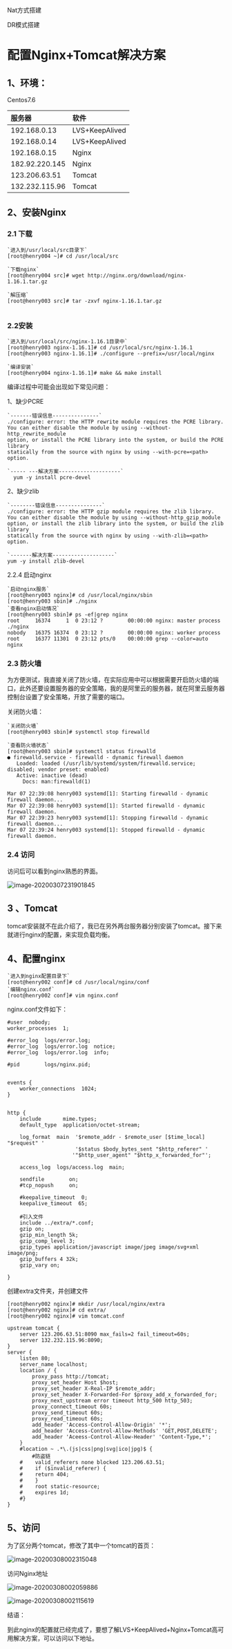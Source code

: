 Nat方式搭建

DR模式搭建



# 配置Nginx+Tomcat解决方案

## 1、环境：

Centos7.6

| 服务器         | 软件           |
| :------------- | :------------- |
| 192.168.0.13   | LVS+KeepAlived |
| 192.168.0.14   | LVS+KeepAlived |
| 192.168.0.15   | Nginx          |
| 182.92.220.145 | Nginx          |
| 123.206.63.51  | Tomcat         |
| 132.232.115.96 | Tomcat         |



## 2、安装Nginx

### 2.1 下载

```shell
`进入到/usr/local/src目录下`
[root@henry004 ~]# cd /usr/local/src

`下载nginx`
[root@henry004 src]# wget http://nginx.org/download/nginx-1.16.1.tar.gz

`解压缩`
[root@henry003 src]# tar -zxvf nginx-1.16.1.tar.gz


```

### 2.2安装

```shell
`进入到/usr/local/src/nginx-1.16.1目录中`
[root@henry003 nginx-1.16.1]# cd /usr/local/src/nginx-1.16.1
[root@henry003 nginx-1.16.1]# ./configure --prefix=/usr/local/nginx

`编译安装`
[root@henry004 nginx-1.16.1]# make && make install
```



编译过程中可能会出现如下常见问题：

1、缺少PCRE

```shell
`-------错误信息---------------`
./configure: error: the HTTP rewrite module requires the PCRE library.
You can either disable the module by using --without-http_rewrite_module
option, or install the PCRE library into the system, or build the PCRE library
statically from the source with nginx by using --with-pcre=<path> option.
  
`----- ---解决方案--------------------`
  yum -y install pcre-devel
```

2、缺少zlib

```shell
`--------错误信息---------------`
./configure: error: the HTTP gzip module requires the zlib library.
You can either disable the module by using --without-http_gzip_module
option, or install the zlib library into the system, or build the zlib library
statically from the source with nginx by using --with-zlib=<path> option.

`-------解决方案--------------------`
yum -y install zlib-devel
```



2.2.4 启动nginx

```shell
`启动nginx服务`
[root@henry003 nginx]# cd /usr/local/nginx/sbin
[root@henry003 sbin]# ./nginx
`查看nginx启动情况`
[root@henry003 sbin]# ps -ef|grep nginx
root     16374     1  0 23:12 ?        00:00:00 nginx: master process ./nginx
nobody   16375 16374  0 23:12 ?        00:00:00 nginx: worker process
root     16377 11301  0 23:12 pts/0    00:00:00 grep --color=auto nginx

```

### 2.3 防火墙

为方便测试，我直接关闭了防火墙，在实际应用中可以根据需要开启防火墙的端口，此外还要设置服务器的安全策略，我的是阿里云的服务器，就在阿里云服务器控制台设置了安全策略，开放了需要的端口。

关闭防火墙：

```shell
`关闭防火墙`
[root@henry003 sbin]# systemctl stop firewalld

`查看防火墙状态`
[root@henry003 sbin]# systemctl status firewalld
● firewalld.service - firewalld - dynamic firewall daemon
   Loaded: loaded (/usr/lib/systemd/system/firewalld.service; disabled; vendor preset: enabled)
   Active: inactive (dead)
     Docs: man:firewalld(1)

Mar 07 22:39:08 henry003 systemd[1]: Starting firewalld - dynamic firewall daemon...
Mar 07 22:39:08 henry003 systemd[1]: Started firewalld - dynamic firewall daemon.
Mar 07 22:39:23 henry003 systemd[1]: Stopping firewalld - dynamic firewall daemon...
Mar 07 22:39:24 henry003 systemd[1]: Stopped firewalld - dynamic firewall daemon.
```



### 2.4 访问

访问后可以看到nginx熟悉的界面。

![image-20200307231901845](C:\Users\Administrator\AppData\Roaming\Typora\typora-user-images\image-20200307231901845.png)

## 3 、Tomcat

tomcat安装就不在此介绍了，我已在另外两台服务器分别安装了tomcat。接下来就进行nginx的配置，来实现负载均衡。

## 4、配置nginx



```shell
`进入到nginx配置目录下`
[root@henry002 conf]# cd /usr/local/nginx/conf
`编辑nginx.conf`
[root@henry002 conf]# vim nginx.conf
```

nginx.conf文件如下：

```shell
#user  nobody;
worker_processes  1;

#error_log  logs/error.log;
#error_log  logs/error.log  notice;
#error_log  logs/error.log  info;

#pid        logs/nginx.pid;


events {
    worker_connections  1024;
}


http {
    include       mime.types;
    default_type  application/octet-stream;

    log_format  main  '$remote_addr - $remote_user [$time_local] "$request" '
                      '$status $body_bytes_sent "$http_referer" '
                     '"$http_user_agent" "$http_x_forwarded_for"';

    access_log  logs/access.log  main;

    sendfile        on;
    #tcp_nopush     on;

    #keepalive_timeout  0;
    keepalive_timeout  65;

	#引入文件
    include ../extra/*.conf;   
    gzip on;
    gzip_min_length 5k;
    gzip_comp_level 3;
    gzip_types application/javascript image/jpeg image/svg+xml image/png;
    gzip_buffers 4 32k;
    gzip_vary on;

}
```

创建extra文件夹，并创建文件

```shell
[root@henry002 nginx]# mkdir /usr/local/nginx/extra
[root@henry002 nginx]# cd extra/
[root@henry002 nginx]# vim tomcat.conf
```



```shell
upstream tomcat {
    server 123.206.63.51:8090 max_fails=2 fail_timeout=60s;
    server 132.232.115.96:8090;
}
server {
    listen 80;
    server_name localhost;
    location / {
        proxy_pass http://tomcat;
        proxy_set_header Host $host;
        proxy_set_header X-Real-IP $remote_addr;
        proxy_set_header X-Forwarded-For $proxy_add_x_forwarded_for;
        proxy_next_upstream error timeout http_500 http_503;
        proxy_connect_timeout 60s;
        proxy_send_timeout 60s;
        proxy_read_timeout 60s;
        add_header 'Access-Control-Allow-Origin' '*';
        add_header 'Access-Control-Allow-Methods' 'GET,POST,DELETE';
        add_header 'Aceess-Control-Allow-Header' 'Content-Type,*';
	}
	#location ~ .*\.(js|css|png|svg|ico|jpg)$ {
		#防盗链
    #    valid_referers none blocked 123.206.63.51;
    #    if ($invalid_referer) {
    #    return 404;
    #    }
    #    root static-resource;
    #    expires 1d;
	#}
}
```



## 5、访问

为了区分两个tomcat，修改了其中一个tomcat的首页：

![image-20200308002315048](C:\Users\Administrator\AppData\Roaming\Typora\typora-user-images\image-20200308002315048.png)

访问Nginx地址

![image-20200308002059886](C:\Users\Administrator\AppData\Roaming\Typora\typora-user-images\image-20200308002059886.png)





![image-20200308002115619](C:\Users\Administrator\AppData\Roaming\Typora\typora-user-images\image-20200308002115619.png)

结语：

到此nginx的配置就已经完成了，要想了解LVS+KeepAlived+Nginx+Tomcat高可用解决方案，可以访问以下地址。